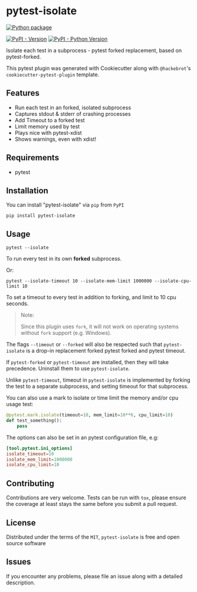 # pytest-isolate

[![Python package](https://github.com/gilfree/pytest-isolate/actions/workflows/python-package.yml/badge.svg)](https://github.com/gilfree/pytest-isolate/actions/workflows/python-package.yml)

[![PyPI - Version](https://img.shields.io/pypi/v/pytest-isolate.svg)](https://pypi.org/project/pytest-isolate)
[![PyPI - Python Version](https://img.shields.io/pypi/pyversions/pytest-isolate.svg)](https://pypi.org/project/pytest-isolate)

Isolate each test in a subprocess - pytest forked replacement, based on pytest-forked.

This pytest plugin was generated with Cookiecutter along with `@hackebrot`'s `cookiecutter-pytest-plugin` template.

## Features

* Run each test in an forked, isolated subprocess
* Captures stdout & stderr of crashing processes
* Add Timeout to a forked test
* Limit memory used by test
* Plays nice with pytest-xdist
* Shows warnings, even with xdist!

## Requirements

* pytest

## Installation

You can install "pytest-isolate" via `pip` from `PyPI`

    pip install pytest-isolate

## Usage

    pytest --isolate

To run every test in its own **forked** subprocess.

Or:

    pytest --isolate-timeout 10 --isolate-mem-limit 1000000 --isolate-cpu-limit 10

To set a timeout to every test in addition to forking, and limit to 10 cpu seconds.

> Note:
>
> Since this plugin uses `fork`, it will not work on  operating systems without `fork` support (e.g. Windows).

The flags `--timeout` or `--forked` will also be respected such that `pytest-isolate` is a drop-in replacement forked pytest forked and pytest timeout.

If `pytest-forked` or `pytest-timeout` are installed, then
they will take precedence. Uninstall them to use `pytest-isolate`.

Unlike `pytest-timeout`, timeout in `pytest-isolate` is implemented by forking the test to a separate subprocess, and setting timeout for that subprocess.

You can also use a mark to isolate or time limit the memory and/or cpu usage test:

```python
@pytest.mark.isolate(timeout=10, mem_limit=10**6, cpu_limit=10)
def test_something():
    pass
```

The options can also be set in an pytest configuration file, e.g:

```toml
[tool.pytest.ini_options]
isolate_timeout=10
isolate_mem_limit=1000000
isolate_cpu_limit=10
```

## Contributing

Contributions are very welcome. Tests can be run with `tox`, please ensure
the coverage at least stays the same before you submit a pull request.

## License

Distributed under the terms of the `MIT`, `pytest-isolate` is free and open source software

## Issues

If you encounter any problems, please file an issue along with a detailed description.
